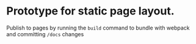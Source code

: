 # Prototype for static page layout.

Publish to pages by running the `build` command to bundle with webpack and committing `/docs` changes

